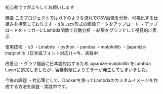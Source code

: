 初心者ですがよろしくお願いします

概要
このプロジェクトでは以下のような流れでCSV画像を分析、可視化する仕組みを構築しております
・s3にscv形式の画像データをアップロード
・アップロードをトリガーにLambda関数で自動分析
・結果をグラフとして視覚的に表示

使用技術
・s3
・Lmabda
・python
・pandas
・matplotlib
・(japanize-matplotlib（日本語フォント対応）)→今、実践中

改善点
・グラフ描画に日本語対応するため japanize-matplotlib をLambda Layerに追加しましたが、容量制限によりエラーが発生してしまいました。

今後の課題
・対応策として、Dockerを使ってLambdaのカスタムイメージを作成する方法を調査・実践中です。
